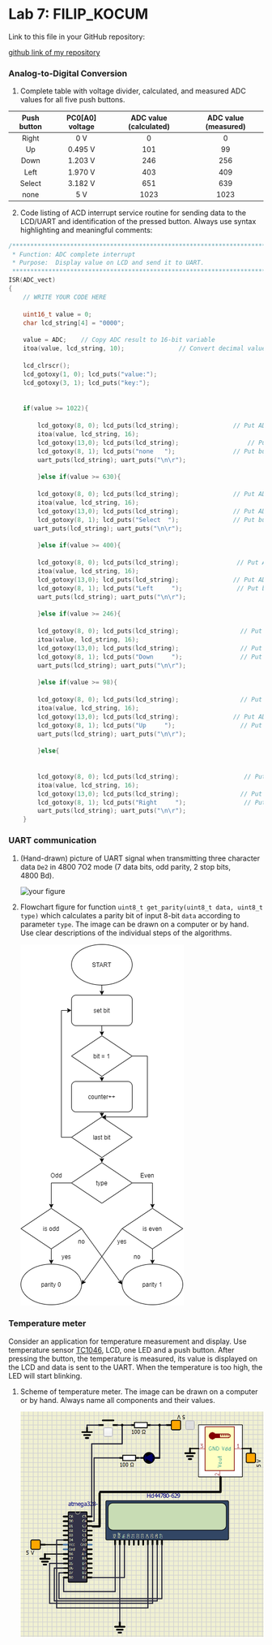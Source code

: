 # Lab 7: FILIP_KOCUM

Link to this file in your GitHub repository:

[github link of my repository](https://github.com/xkocum00/Digital-electronics-2)


### Analog-to-Digital Conversion

1. Complete table with voltage divider, calculated, and measured ADC values for all five push buttons.
  
  | **Push button** | **PC0[A0] voltage** | **ADC value (calculated)** | **ADC value (measured)** |
   | :-: | :-: | :-: | :-: |
   | Right  | 0&nbsp;V | 0 | 0 |
   | Up     | 0.495&nbsp;V | 101 | 99 |
   | Down   | 1.203&nbsp;V | 246 | 256 |
   | Left   | 1.970&nbsp;V | 403 | 409 |
   | Select | 3.182&nbsp;V | 651 | 639 |
   | none   | 5&nbsp;V | 1023 | 1023 |

2. Code listing of ACD interrupt service routine for sending data to the LCD/UART and identification of the pressed button. Always use syntax highlighting and meaningful comments:

```c
/**********************************************************************
 * Function: ADC complete interrupt
 * Purpose:  Display value on LCD and send it to UART.
 **********************************************************************/
ISR(ADC_vect)
{
    // WRITE YOUR CODE HERE
    
    uint16_t value = 0;
    char lcd_string[4] = "0000";

    value = ADC;    // Copy ADC result to 16-bit variable
    itoa(value, lcd_string, 10);               // Convert decimal value to string
 
    lcd_clrscr();
    lcd_gotoxy(1, 0); lcd_puts("value:");
    lcd_gotoxy(3, 1); lcd_puts("key:");
    
    
    if(value >= 1022){
        
        lcd_gotoxy(8, 0); lcd_puts(lcd_string);				  // Put ADC value in decimal
        itoa(value, lcd_string, 16);
        lcd_gotoxy(13,0); lcd_puts(lcd_string);					  // Put ADC value in hexadecimal
        lcd_gotoxy(8, 1); lcd_puts("none   ");				  // Put button name here
        uart_puts(lcd_string); uart_puts("\n\r");
        
        }else if(value >= 630){
        
        lcd_gotoxy(8, 0); lcd_puts(lcd_string);				  // Put ADC value in decimal
        itoa(value, lcd_string, 16);
        lcd_gotoxy(13,0); lcd_puts(lcd_string);               // Put ADC value in hexadecimal
        lcd_gotoxy(8, 1); lcd_puts("Select  ");               // Put button name here
       uart_puts(lcd_string); uart_puts("\n\r");
        
        }else if(value >= 400){
        
        lcd_gotoxy(8, 0); lcd_puts(lcd_string);                // Put ADC value in decimal
        itoa(value, lcd_string, 16);
        lcd_gotoxy(13,0); lcd_puts(lcd_string);               // Put ADC value in hexadecimal
        lcd_gotoxy(8, 1); lcd_puts("Left     ");               // Put button name here
        uart_puts(lcd_string); uart_puts("\n\r");
        
        }else if(value >= 246){

        lcd_gotoxy(8, 0); lcd_puts(lcd_string);                 // Put ADC value in decimal
        itoa(value, lcd_string, 16);
        lcd_gotoxy(13,0); lcd_puts(lcd_string);                 // Put ADC value in hexadecimal
        lcd_gotoxy(8, 1); lcd_puts("Down     ");				// Put button name here
        uart_puts(lcd_string); uart_puts("\n\r");
        
        }else if(value >= 98){

        lcd_gotoxy(8, 0); lcd_puts(lcd_string);                 // Put ADC value in decimal
        itoa(value, lcd_string, 16);
        lcd_gotoxy(13,0); lcd_puts(lcd_string);               // Put ADC value in hexadecimal
        lcd_gotoxy(8, 1); lcd_puts("Up     ");					// Put button name here
        uart_puts(lcd_string); uart_puts("\n\r");
        
        }else{
        

        lcd_gotoxy(8, 0); lcd_puts(lcd_string);                  // Put ADC value in decimal
        itoa(value, lcd_string, 16);
        lcd_gotoxy(13,0); lcd_puts(lcd_string);                 // Put ADC value in hexadecimal
        lcd_gotoxy(8, 1); lcd_puts("Right     ");				 // Put button name here
        uart_puts(lcd_string); uart_puts("\n\r");
    }
```


### UART communication

1. (Hand-drawn) picture of UART signal when transmitting three character data `De2` in 4800 7O2 mode (7 data bits, odd parity, 2 stop bits, 4800&nbsp;Bd).

   ![your figure](IMAGES/img1.png)

2. Flowchart figure for function `uint8_t get_parity(uint8_t data, uint8_t type)` which calculates a parity bit of input 8-bit `data` according to parameter `type`. The image can be drawn on a computer or by hand. Use clear descriptions of the individual steps of the algorithms.

   ![your figure](IMAGES/img2.png)


### Temperature meter

Consider an application for temperature measurement and display. Use temperature sensor [TC1046](http://ww1.microchip.com/downloads/en/DeviceDoc/21496C.pdf), LCD, one LED and a push button. After pressing the button, the temperature is measured, its value is displayed on the LCD and data is sent to the UART. When the temperature is too high, the LED will start blinking.

1. Scheme of temperature meter. The image can be drawn on a computer or by hand. Always name all components and their values.

   ![your figure](IMAGES/img3.png)
